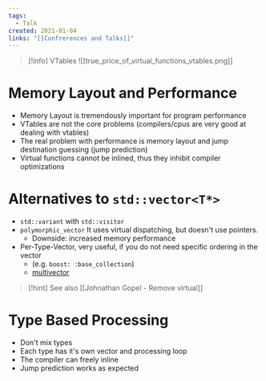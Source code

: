 ```yaml
---
tags:
  - Talk
created: 2021-01-04
links: "[[Confrerences and Talks]]"
---
```

> [!info] VTables
> ![[true_price_of_virtual_functions_vtables.png]]

# Memory Layout and Performance

- Memory Layout is tremendously important for program performance
- VTables are not the core problems (compilers/cpus are very good at dealing with vtables)
- The real problem with performance is memory layout and jump destination guessing (jump prediction)
- Virtual functions cannot be inlined, thus they inhibit compiler optimizations

# Alternatives to `std::vector<T*>`

- `std::variant` with `std::visitor`
- `polymorphic_vector` It uses virtual dispatching, but doesn't use pointers.
	- Downside: increased memory performance
- Per-Type-Vector, very useful, if you do not need specific ordering in the vector
	- (e.g. `boost: :base_collection`)
	- [multivector](https://github.com/ibogosavljevic/johnysswlab/blob/master/2021-02-virtualfunctions/multivector.h)
> [!hint] See also [[Johnathan Gopel - Remove virtual]]

# Type Based Processing

- Don't mix types
- Each type has it's own vector and processing loop
- The compiler can freely inline
- Jump prediction works as expected
